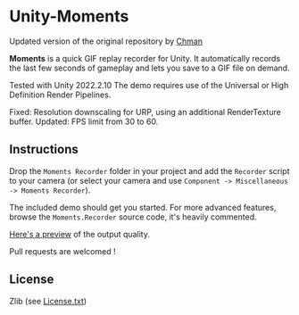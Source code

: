# Unity-Moments

Updated version of the original repository by [Chman](https://github.com/Chman/Moments)

**Moments** is a quick GIF replay recorder for Unity. It automatically records the last few seconds of gameplay and lets you save to a GIF file on demand.

Tested with Unity 2022.2.10 The demo requires use of the Universal or High Definition Render Pipelines.

Fixed: Resolution downscaling for URP, using an additional RenderTexture buffer.
Updated: FPS limit from 30 to 60.

## Instructions

Drop the `Moments Recorder` folder in your project and add the `Recorder` script to your camera (or select your camera and use `Component -> Miscellaneous -> Moments Recorder`).

The included demo should get you started. For more advanced features, browse the `Moments.Recorder` source code, it's heavily commented.

[Here's a preview](http://i.imgur.com/K4R8UZ0.gifv) of the output quality.

Pull requests are welcomed !

## License

Zlib (see [License.txt](LICENSE.txt))
